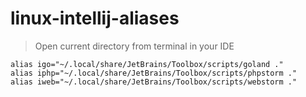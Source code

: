 # linux-intellij-aliases
> Open current directory from terminal in your IDE

```shell
alias igo="~/.local/share/JetBrains/Toolbox/scripts/goland ."
alias iphp="~/.local/share/JetBrains/Toolbox/scripts/phpstorm ."
alias iweb="~/.local/share/JetBrains/Toolbox/scripts/webstorm ."
```
